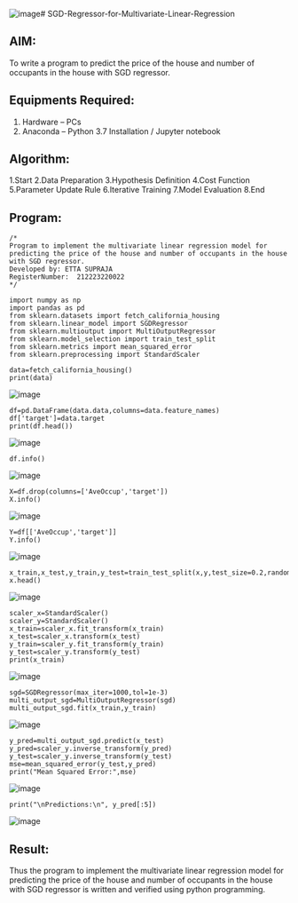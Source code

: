 ![image](https://github.com/user-attachments/assets/e9ca0875-58a3-4db9-b0fc-e16127a14c9d)# SGD-Regressor-for-Multivariate-Linear-Regression

## AIM:
To write a program to predict the price of the house and number of occupants in the house with SGD regressor.

## Equipments Required:
1. Hardware – PCs
2. Anaconda – Python 3.7 Installation / Jupyter notebook

## Algorithm:

1.Start
2.Data Preparation
3.Hypothesis Definition
4.Cost Function
5.Parameter Update Rule
6.Iterative Training
7.Model Evaluation
8.End

## Program:
```
/*
Program to implement the multivariate linear regression model for predicting the price of the house and number of occupants in the house with SGD regressor.
Developed by: ETTA SUPRAJA
RegisterNumber:  212223220022
*/
```
```
import numpy as np
import pandas as pd
from sklearn.datasets import fetch_california_housing
from sklearn.linear_model import SGDRegressor
from sklearn.multioutput import MultiOutputRegressor
from sklearn.model_selection import train_test_split
from sklearn.metrics import mean_squared_error
from sklearn.preprocessing import StandardScaler
```

```
data=fetch_california_housing()
print(data)
```


![image](https://github.com/user-attachments/assets/cfd18574-1313-47b7-b37f-d6876079890d)


```
df=pd.DataFrame(data.data,columns=data.feature_names)
df['target']=data.target
print(df.head())
```

![image](https://github.com/user-attachments/assets/bfae3079-4b83-436a-9fcb-770f1ade7bf1)

```
df.info()
```

![image](https://github.com/user-attachments/assets/9327e6ff-92cf-450d-a759-e8add1932c8f)

```
X=df.drop(columns=['AveOccup','target'])
X.info()
```
![image](https://github.com/user-attachments/assets/11dd6292-1b30-45bc-8340-3dd671f74cc2)


```
Y=df[['AveOccup','target']]
Y.info()
```
![image](https://github.com/user-attachments/assets/075620a1-2139-4ec7-9dce-5b619f57f643)


```
x_train,x_test,y_train,y_test=train_test_split(x,y,test_size=0.2,random_state=1)
x.head()
```
![image](https://github.com/user-attachments/assets/fa10a329-ca9b-4749-aa1a-ffff96e8a54c)

```
scaler_x=StandardScaler()
scaler_y=StandardScaler()
x_train=scaler_x.fit_transform(x_train)
x_test=scaler_x.transform(x_test)
y_train=scaler_y.fit_transform(y_train)
y_test=scaler_y.transform(y_test)
print(x_train)
```

![image](https://github.com/user-attachments/assets/cceee29a-5dad-4139-8697-2b68bcbf8163)

```
sgd=SGDRegressor(max_iter=1000,tol=1e-3)
multi_output_sgd=MultiOutputRegressor(sgd)
multi_output_sgd.fit(x_train,y_train)
```

![image](https://github.com/user-attachments/assets/b1f8f9f4-b2e1-42fe-ac5e-111a6b8a47db)

```
y_pred=multi_output_sgd.predict(x_test)
y_pred=scaler_y.inverse_transform(y_pred)
y_test=scaler_y.inverse_transform(y_test)
mse=mean_squared_error(y_test,y_pred)
print("Mean Squared Error:",mse)
```

![image](https://github.com/user-attachments/assets/75118b0e-96e1-4815-8603-94973db0a2b8)

```
print("\nPredictions:\n", y_pred[:5])
```

![image](https://github.com/user-attachments/assets/4ccc1381-ebdd-45a7-b6cd-20e37b2dd35e)



## Result:
Thus the program to implement the multivariate linear regression model for predicting the price of the house and number of occupants in the house with SGD regressor is written and verified using python programming.
